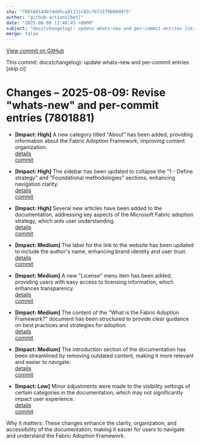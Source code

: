```yaml
---
sha: "780188144b74dd5ca81112c03c7bf31f9b00d975"
author: "github-actions[bot]"
date: "2025-08-09 13:40:45 +0000"
subject: "docs(changelog): update whats-new and per-commit entries [skip ci]"
merge: false
---
```


[View commit on GitHub](https://github.com/TheTrustedAdvisor/FabricAdoptionFramework/commit/780188144b74dd5ca81112c03c7bf31f9b00d975)

This commit: docs(changelog): update whats-new and per-commit entries [skip ci]

# Changes – 2025-08-09: Revise "whats-new" and per-commit entries (7801881)

- **[Impact: High]** A new category titled "About" has been added, providing information about the Fabric Adoption Framework, improving content organization.  
  [details](/docs/about/changes/29aca670872315962827412318cbc8e797896e58)  
  [commit](https://github.com/TheTrustedAdvisor/FabricAdoptionFramework/commit/29aca670872315962827412318cbc8e797896e58)

- **[Impact: High]** The sidebar has been updated to collapse the "1 - Define strategy" and "Foundational methodologies" sections, enhancing navigation clarity.  
  [details](/docs/about/changes/428a3d2df5e70d8c5e77d1111e8edbf72439302d)  
  [commit](https://github.com/TheTrustedAdvisor/FabricAdoptionFramework/commit/428a3d2df5e70d8c5e77d1111e8edbf72439302d)

- **[Impact: High]** Several new articles have been added to the documentation, addressing key aspects of the Microsoft Fabric adoption strategy, which aids user understanding.  
  [details](/docs/about/changes/48b9048bef2e872e3a7baae8f50fc3baa92f33a9)  
  [commit](https://github.com/TheTrustedAdvisor/FabricAdoptionFramework/commit/48b9048bef2e872e3a7baae8f50fc3baa92f33a9)

- **[Impact: Medium]** The label for the link to the website has been updated to include the author's name, enhancing brand identity and user trust.  
  [details](/docs/about/changes/595d76960653d3d074fdaf6f990b7b10dd2d2146)  
  [commit](https://github.com/TheTrustedAdvisor/FabricAdoptionFramework/commit/595d76960653d3d074fdaf6f990b7b10dd2d2146)

- **[Impact: Medium]** A new "License" menu item has been added, providing users with easy access to licensing information, which enhances transparency.  
  [details](/docs/about/changes/5c7af7d42f049ba974347b811dbea587eedf7a00)  
  [commit](https://github.com/TheTrustedAdvisor/FabricAdoptionFramework/commit/5c7af7d42f049ba974347b811dbea587eedf7a00)

- **[Impact: Medium]** The content of the "What is the Fabric Adoption Framework?" document has been structured to provide clear guidance on best practices and strategies for adoption.  
  [details](/docs/about/changes/3364fbe21e1e3ee6774e4f7b9fddcb886253b217)  
  [commit](https://github.com/TheTrustedAdvisor/FabricAdoptionFramework/commit/3364fbe21e1e3ee6774e4f7b9fddcb886253b217)

- **[Impact: Medium]** The introduction section of the documentation has been streamlined by removing outdated content, making it more relevant and easier to navigate.  
  [details](/docs/about/changes/20ad6f8e9e3390d7f7b7f8b3419af046bbffa507)  
  [commit](https://github.com/TheTrustedAdvisor/FabricAdoptionFramework/commit/20ad6f8e9e3390d7f7b7f8b3419af046bbffa507)

- **[Impact: Low]** Minor adjustments were made to the visibility settings of certain categories in the documentation, which may not significantly impact user experience.  
  [details](/docs/about/changes/15daa35615e62cafa0ff691c41c3a61081fc07a0)  
  [commit](https://github.com/TheTrustedAdvisor/FabricAdoptionFramework/commit/15daa35615e62cafa0ff691c41c3a61081fc07a0)

Why it matters: These changes enhance the clarity, organization, and accessibility of the documentation, making it easier for users to navigate and understand the Fabric Adoption Framework.

